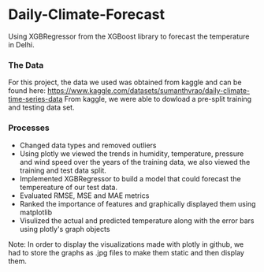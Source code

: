 # Daily-Climate-Forecast

Using XGBRegressor from the XGBoost library to forecast the temperature in Delhi.

### The Data
For this project, the data we used was obtained from kaggle and can be found here: https://www.kaggle.com/datasets/sumanthvrao/daily-climate-time-series-data From kaggle, we were able to dowload a pre-split training and testing data set.


### Processes
- Changed data types and removed outliers
- Using plotly we viewed the trends in humidity, temperature, pressure and wind speed over the years of the training data, we also viewed the training and test data split.
- Implemented XGBRegressor to build a model that could forecast the tempereature of our test data.
- Evaluated RMSE, MSE and MAE metrics
- Ranked the importance of features and graphically displayed them using matplotlib
- Visulized the actual and predicted temperature along with the error bars using plotly's graph objects


Note: In order to display the visualizations made with plotly in github, we had to store the graphs as .jpg files to make them static and then display them.
